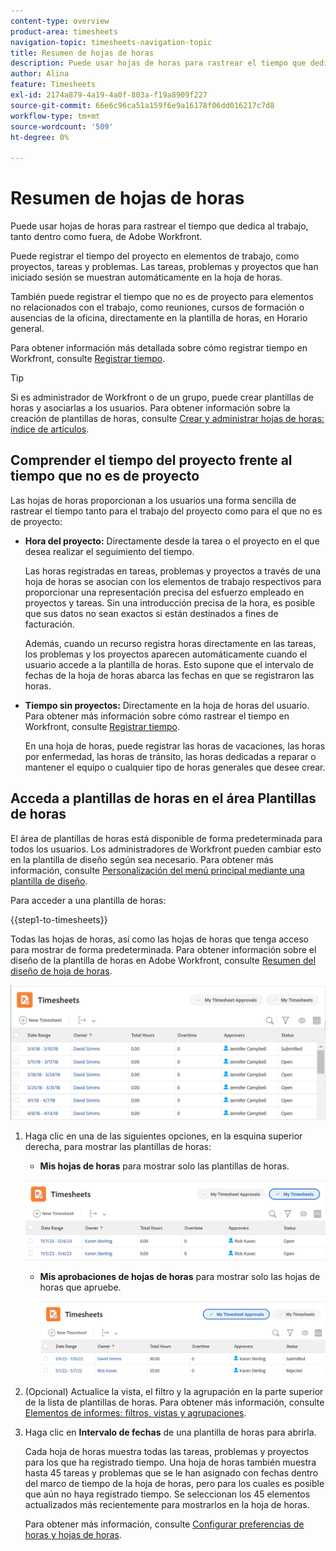```yaml
---
content-type: overview
product-area: timesheets
navigation-topic: timesheets-navigation-topic
title: Resumen de hojas de horas
description: Puede usar hojas de horas para rastrear el tiempo que dedica al trabajo, tanto dentro como fuera, de Adobe Workfront.
author: Alina
feature: Timesheets
exl-id: 2174a879-4a19-4a0f-803a-f19a8909f227
source-git-commit: 66e6c96ca51a159f6e9a16178f06dd016217c7d8
workflow-type: tm+mt
source-wordcount: '509'
ht-degree: 0%

---
```


# Resumen de hojas de horas

<!-- Audited: 12/2023 -->

Puede usar hojas de horas para rastrear el tiempo que dedica al trabajo, tanto dentro como fuera, de Adobe Workfront.

Puede registrar el tiempo del proyecto en elementos de trabajo, como proyectos, tareas y problemas. Las tareas, problemas y proyectos que han iniciado sesión se muestran automáticamente en la hoja de horas.

También puede registrar el tiempo que no es de proyecto para elementos no relacionados con el trabajo, como reuniones, cursos de formación o ausencias de la oficina, directamente en la plantilla de horas, en Horario general.

Para obtener información más detallada sobre cómo registrar tiempo en Workfront, consulte [Registrar tiempo](../../timesheets/create-and-manage-timesheets/log-time.md).

>[!TIP]
>
>Si es administrador de Workfront o de un grupo, puede crear plantillas de horas y asociarlas a los usuarios. Para obtener información sobre la creación de plantillas de horas, consulte [Crear y administrar hojas de horas: índice de artículos](../create-and-manage-timesheets/create-and-manage-timesheets.md).


## Comprender el tiempo del proyecto frente al tiempo que no es de proyecto

Las hojas de horas proporcionan a los usuarios una forma sencilla de rastrear el tiempo tanto para el trabajo del proyecto como para el que no es de proyecto:

* **Hora del proyecto:** Directamente desde la tarea o el proyecto en el que desea realizar el seguimiento del tiempo.

  Las horas registradas en tareas, problemas y proyectos a través de una hoja de horas se asocian con los elementos de trabajo respectivos para proporcionar una representación precisa del esfuerzo empleado en proyectos y tareas. Sin una introducción precisa de la hora, es posible que sus datos no sean exactos si están destinados a fines de facturación.

  Además, cuando un recurso registra horas directamente en las tareas, los problemas y los proyectos aparecen automáticamente cuando el usuario accede a la plantilla de horas. Esto supone que el intervalo de fechas de la hoja de horas abarca las fechas en que se registraron las horas.

* **Tiempo sin proyectos:** Directamente en la hoja de horas del usuario. Para obtener más información sobre cómo rastrear el tiempo en Workfront, consulte   [Registrar tiempo](../../timesheets/create-and-manage-timesheets/log-time.md).

  En una hoja de horas, puede registrar las horas de vacaciones, las horas por enfermedad, las horas de tránsito, las horas dedicadas a reparar o mantener el equipo o cualquier tipo de horas generales que desee crear.

## Acceda a plantillas de horas en el área Plantillas de horas

El área de plantillas de horas está disponible de forma predeterminada para todos los usuarios. Los administradores de Workfront pueden cambiar esto en la plantilla de diseño según sea necesario. Para obtener más información, consulte [Personalización del menú principal mediante una plantilla de diseño](/help/quicksilver/administration-and-setup/customize-workfront/use-layout-templates/customize-main-menu.md).

Para acceder a una plantilla de horas:

{{step1-to-timesheets}}

Todas las hojas de horas, así como las hojas de horas que tenga acceso para mostrar de forma predeterminada. Para obtener información sobre el diseño de la plantilla de horas en Adobe Workfront, consulte [Resumen del diseño de hoja de horas](../../timesheets/timesheets/timesheet-layout.md).

![](assets/all-timesheets-list-nwe-350x68.png)

1. Haga clic en una de las siguientes opciones, en la esquina superior derecha, para mostrar las plantillas de horas:

   * **Mis hojas de horas** para mostrar solo las plantillas de horas.

   ![](assets/my-timesheets-list-various-statuses-nwe-350x60.png)

   * **Mis aprobaciones de hojas de horas** para mostrar solo las hojas de horas que apruebe.

     ![](assets/timesheets-i-approve-list-with0filters-new-nwe-350x61.png)


1. (Opcional) Actualice la vista, el filtro y la agrupación en la parte superior de la lista de plantillas de horas. Para obtener más información, consulte [Elementos de informes: filtros, vistas y agrupaciones](../../reports-and-dashboards/reports/reporting-elements/reporting-elements-overview.md).

1. Haga clic en **Intervalo de fechas** de una plantilla de horas para abrirla.

   Cada hoja de horas muestra todas las tareas, problemas y proyectos para los que ha registrado tiempo. Una hoja de horas también muestra hasta 45 tareas y problemas que se le han asignado con fechas dentro del marco de tiempo de la hoja de horas, pero para los cuales es posible que aún no haya registrado tiempo. Se seleccionan los 45 elementos actualizados más recientemente para mostrarlos en la hoja de horas.

   Para obtener más información, consulte [Configurar preferencias de horas y hojas de horas](../../administration-and-setup/set-up-workfront/configure-timesheets-schedules/timesheet-and-hour-preferences.md).
